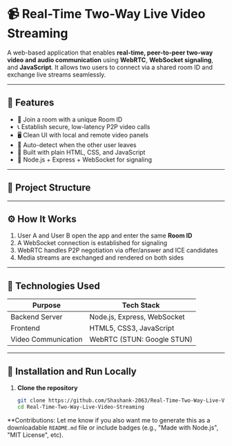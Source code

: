# 📹 Real-Time Two-Way Live Video Streaming

A web-based application that enables **real-time, peer-to-peer two-way video and audio communication** using **WebRTC**, **WebSocket signaling**, and **JavaScript**. It allows two users to connect via a shared room ID and exchange live streams seamlessly.

---

## 🚀 Features

- 🔐 Join a room with a unique Room ID
- 📞 Establish secure, low-latency P2P video calls
- 🖥️ Clean UI with local and remote video panels
- 🔁 Auto-detect when the other user leaves
- 🧠 Built with plain HTML, CSS, and JavaScript
- 🧩 Node.js + Express + WebSocket for signaling

---

## 📁 Project Structure


---

## ⚙️ How It Works

1. User A and User B open the app and enter the same **Room ID**
2. A WebSocket connection is established for signaling
3. WebRTC handles P2P negotiation via offer/answer and ICE candidates
4. Media streams are exchanged and rendered on both sides

---

## 🧪 Technologies Used

| Purpose             | Tech Stack                     |
|---------------------|--------------------------------|
| Backend Server      | Node.js, Express, WebSocket    |
| Frontend            | HTML5, CSS3, JavaScript        |
| Video Communication | WebRTC (STUN: Google STUN)     |

---

## 🔧 Installation and Run Locally

1. **Clone the repository**
   ```bash
   git clone https://github.com/Shashank-2063/Real-Time-Two-Way-Live-Video-Streaming.git
   cd Real-Time-Two-Way-Live-Video-Streaming
**Contributions:
Let me know if you also want me to generate this as a downloadable `README.md` file or include badges (e.g., "Made with Node.js", "MIT License", etc).
